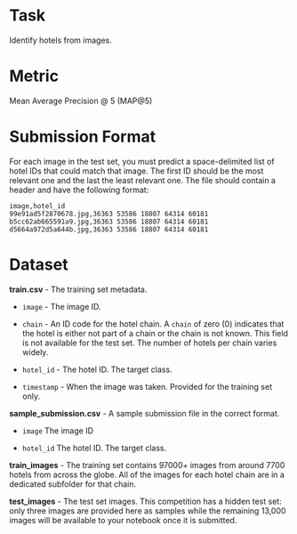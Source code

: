 # Task

Identify hotels from images.

# Metric

Mean Average Precision @ 5 (MAP@5)

# Submission Format

For each image in the test set, you must predict a space-delimited list of hotel IDs that could match that image. The first ID should be the most relevant one and the last the least relevant one. The file should contain a header and have the following format:

```
image,hotel_id
99e91ad5f2870678.jpg,36363 53586 18807 64314 60181
b5cc62ab665591a9.jpg,36363 53586 18807 64314 60181
d5664a972d5a644b.jpg,36363 53586 18807 64314 60181
```

# Dataset

**train.csv** - The training set metadata.

- `image` - The image ID.

- `chain` - An ID code for the hotel chain. A `chain` of zero (0) indicates that the hotel is either not part of a chain or the chain is not known. This field is not available for the test set. The number of hotels per chain varies widely.

- `hotel_id` - The hotel ID. The target class.

- `timestamp` - When the image was taken. Provided for the training set only.

**sample_submission.csv** - A sample submission file in the correct format.

- `image` The image ID

- `hotel_id` The hotel ID. The target class.

**train_images** - The training set contains 97000+ images from around 7700 hotels from across the globe. All of the images for each hotel chain are in a dedicated subfolder for that chain.

**test_images** - The test set images. This competition has a hidden test set: only three images are provided here as samples while the remaining 13,000 images will be available to your notebook once it is submitted.
